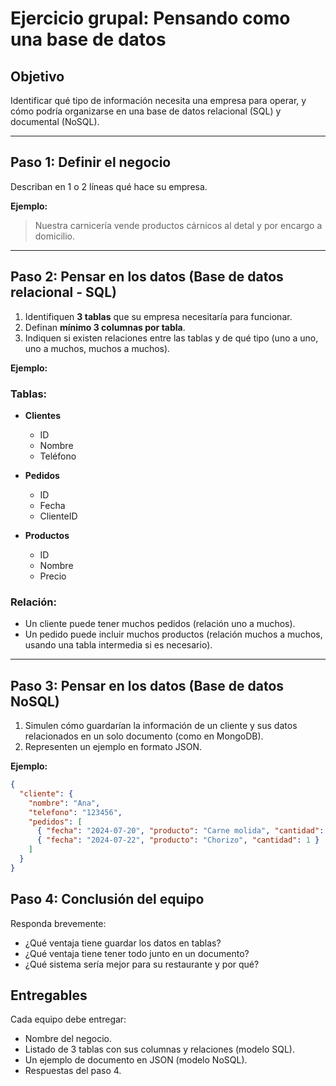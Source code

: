 # Ejercicio grupal: Pensando como una base de datos

## Objetivo

Identificar qué tipo de información necesita una empresa para operar, y cómo podría organizarse en una base de datos relacional (SQL) y documental (NoSQL).


---

## Paso 1: Definir el negocio

Describan en 1 o 2 líneas qué hace su empresa.

**Ejemplo:**
> Nuestra carnicería vende productos cárnicos al detal y por encargo a domicilio.

---

## Paso 2: Pensar en los datos (Base de datos relacional - SQL)

1. Identifiquen **3 tablas** que su empresa necesitaría para funcionar.
2. Definan **mínimo 3 columnas por tabla**.
3. Indiquen si existen relaciones entre las tablas y de qué tipo (uno a uno, uno a muchos, muchos a muchos).

**Ejemplo:**

### Tablas:

- **Clientes**
  - ID
  - Nombre
  - Teléfono

- **Pedidos**
  - ID
  - Fecha
  - ClienteID

- **Productos**
  - ID
  - Nombre
  - Precio

### Relación:
- Un cliente puede tener muchos pedidos (relación uno a muchos).
- Un pedido puede incluir muchos productos (relación muchos a muchos, usando una tabla intermedia si es necesario).

---

## Paso 3: Pensar en los datos (Base de datos NoSQL)

1. Simulen cómo guardarían la información de un cliente y sus datos relacionados en un solo documento (como en MongoDB).
2. Representen un ejemplo en formato JSON.

**Ejemplo:**

```json
{
  "cliente": {
    "nombre": "Ana",
    "telefono": "123456",
    "pedidos": [
      { "fecha": "2024-07-20", "producto": "Carne molida", "cantidad": 2 },
      { "fecha": "2024-07-22", "producto": "Chorizo", "cantidad": 1 }
    ]
  }
}
```
## Paso 4: Conclusión del equipo
Responda brevemente:

- ¿Qué ventaja tiene guardar los datos en tablas?
- ¿Qué ventaja tiene tener todo junto en un documento?
- ¿Qué sistema sería mejor para su restaurante y por qué?

## Entregables
Cada equipo debe entregar:

- Nombre del negocio.
- Listado de 3 tablas con sus columnas y relaciones (modelo SQL).
- Un ejemplo de documento en JSON (modelo NoSQL).
- Respuestas del paso 4.
